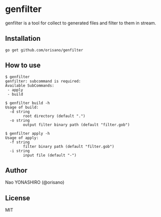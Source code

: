 # genfilter
genfilter is a tool for collect to generated files and filter to them in stream.

## Installation
```
go get github.com/orisano/genfilter
```

## How to use
```
$ genfilter
genfilter: subcommand is required:
Available SubCommands:
 - apply
 - build
```

```
$ genfilter build -h
Usage of build:
  -d string
    	root directory (default ".")
  -o string
    	output filter binary path (default "filter.gob")
```

```
$ genfilter apply -h
Usage of apply:
  -f string
    	filter binary path (default "filter.gob")
  -i string
    	input file (default "-")
```

## Author
Nao YONASHIRO (@orisano)

## License
MIT
